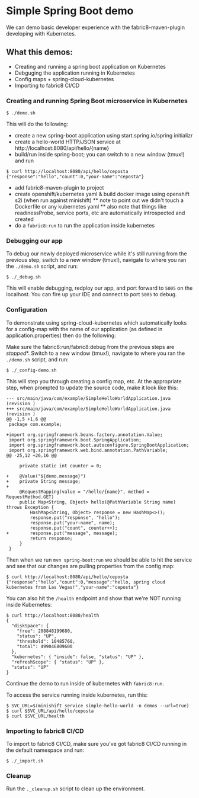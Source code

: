 # Simple Spring Boot demo

We can demo basic developer experience with the fabric8-maven-plugin developing with Kubernetes. 

## What this demos:

* Creating and running a spring boot application on Kubernetes
* Debguging the application running in Kubernetes
* Config maps + spring-cloud-kubernetes
* Importing to fabric8 CI/CD
 
### Creating and running Spring Boot microservice in Kubernetes

```
$ ./demo.sh
```

This will do the following:

* create a new spring-boot application using start.spring.io/spring initializr
* create a hello-world HTTP/JSON service at http://localhost:8080/api/hello/{name}
* build/run inside spring-boot; you can switch to a new window (tmux!) and run 

```
$ curl http://localhost:8080/api/hello/ceposta
{"response":"hello","count":0,"your-name":"ceposta"}
``` 

* add fabric8-maven-plugin to project
* create openshift/kubernetes yaml & build docker image using openshift s2i (when run against minishift)
** note to point out we didn't touch a Dockerfile or any kubernetes yaml
** also note that things like readinessProbe, service ports, etc are automatically introspected and created
* do a `fabric8:run` to run the application inside kubernetes


### Debugging our app

To debug our newly deployed microservice while it's still running from the previous step, switch to a new window (tmux!), navigate to where you ran the `./demo.sh` script, and run:

```
$ ./_debug.sh
```

This will enable debugging, redploy our app, and port forward to `5005` on the localhost. You can fire up your IDE and connect to port `5005` to debug. 


### Configuration 

To demonstrate using spring-cloud-kubernetes which automatically looks for a config-map with the name of our application (as defined in application.properties) then do the following:

Make sure the fabric8:run/fabric8:debug from the previous steps are *stopped**. Switch to a new window (tmux!), navigate to where you ran the `./demo.sh` script, and run:

```
$ ./_config-demo.sh
```

This will step you through creating a config map, etc. At the appropriate step, when prompted to update the source code, make it look like this:

```
--- src/main/java/com/example/SimpleHelloWorldApplication.java	(revision )
+++ src/main/java/com/example/SimpleHelloWorldApplication.java	(revision )
@@ -1,5 +1,6 @@
 package com.example;
 
+import org.springframework.beans.factory.annotation.Value;
 import org.springframework.boot.SpringApplication;
 import org.springframework.boot.autoconfigure.SpringBootApplication;
 import org.springframework.web.bind.annotation.PathVariable;
@@ -25,12 +26,16 @@
 
     private static int counter = 0;
 
+    @Value("${demo.message}")
+    private String message;
+
     @RequestMapping(value = "/hello/{name}", method = RequestMethod.GET)
     public Map<String, Object> hello(@PathVariable String name) throws Exception {
         HashMap<String, Object> response = new HashMap<>();
         response.put("response", "hello");
         response.put("your-name", name);
         response.put("count", counter++);
+        response.put("message", message);
         return response;
     }
 }

```

Then when we run `mvn spring-boot:run` we should be able to hit the service and see that our changes are pulling properties from the config map:

```
$ curl http://localhost:8080/api/hello/ceposta
{"response":"hello","count":0,"message":"hello, spring cloud kubernetes from Las Vegas!","your-name":"ceposta"}
```

You can also hit the `/health` endpoint and show that we're NOT running inside Kubernetes:

```
$ curl http://localhost:8080/health
{
  "diskSpace": {
    "free": 208848199680,
    "status": "UP",
    "threshold": 10485760,
    "total": 499046809600
  },
  "kubernetes": { "inside": false, "status": "UP" },
  "refreshScope": { "status": "UP" },
  "status": "UP"
}
```

Continue the demo to run inside of kubernetes with `fabric8:run`.
 
To access the service running inside kubernetes, run this:

```
$ SVC_URL=$(minishift service simple-hello-world -n demos --url=true)
$ curl $SVC_URL/api/hello/ceposta 
$ curl $SVC_URL/health 
```

### Importing to fabric8 CI/CD

To import to fabric8 CI/CD, make sure you've got fabric8 CI/CD running in the default namespace and run:

```
$ ./_import.sh
```

### Cleanup

Run the `._cleanup.sh` script to clean up the environment.